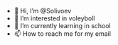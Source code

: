 - 👋 Hi, I’m @Solivoev
- 👀 I’m interested in voleyboll
- 🌱 I’m currently learning in school 
- 📫 How to reach me for my email

<!---
Solivoev/Solivoev is a ✨ special ✨ repository because its `README.md` (this file) appears on your GitHub profile.
You can click the Preview link to take a look at your changes.
--->
